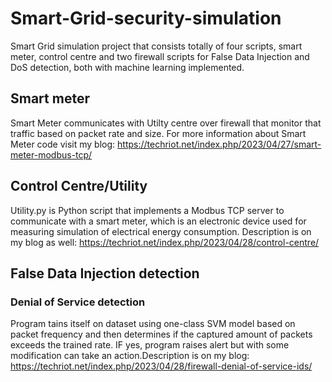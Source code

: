 # Smart-Grid-security-simulation

Smart Grid simulation project that consists totally of four scripts, smart meter, control centre and two firewall scripts for False Data Injection and DoS detection, both with machine learning implemented.

## Smart meter 

Smart Meter communicates with Utilty centre over firewall that monitor that traffic based on packet rate and size. For more information about Smart Meter code visit my blog: https://techriot.net/index.php/2023/04/27/smart-meter-modbus-tcp/ 

## Control Centre/Utility

Utility.py is Python script that implements a Modbus TCP server to communicate with a smart meter, which is an electronic device used for measuring simulation of electrical energy consumption. Description is on my blog as well: https://techriot.net/index.php/2023/04/28/control-centre/

## False Data Injection detection

### Denial of Service detection

Program tains itself on dataset using one-class SVM model based on packet frequency and then determines if the captured amount of packets exceeds the trained rate. IF yes, program raises alert but with some modification can take an action.Description is on my blog: https://techriot.net/index.php/2023/04/28/firewall-denial-of-service-ids/
